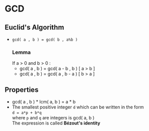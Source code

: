 # GCD

## Euclid's Algorithm
- `gcd( a , b ) = gcd( b , a%b )`  
   ### Lemma
   If a > 0 and b > 0 :
   - gcd( a , b ) = gcd( a - b , b ) [ a > b ]
   - gcd( a , b ) = gcd( a , b - a ) [ b > a ]
  
## Properties
- gcd( a , b ) * lcm( a, b ) = a * b
- The smallest positive integer `d` which can be written in the form  
   `d = a*p + b*q`  
   where `p` and `q` are integers is gcd( a, b )  
   The expression is called **Bézout's identity**
